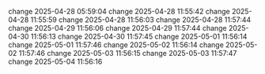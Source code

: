 
change 2025-04-28 05:59:04
change 2025-04-28 11:55:42
change 2025-04-28 11:55:59
change 2025-04-28 11:56:03
change 2025-04-28 11:57:44
change 2025-04-29 11:56:06
change 2025-04-29 11:57:44
change 2025-04-30 11:56:13
change 2025-04-30 11:57:45
change 2025-05-01 11:56:14
change 2025-05-01 11:57:46
change 2025-05-02 11:56:14
change 2025-05-02 11:57:46
change 2025-05-03 11:56:15
change 2025-05-03 11:57:47
change 2025-05-04 11:56:16

